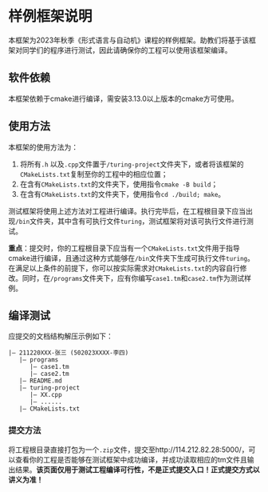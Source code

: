 # 样例框架说明

本框架为2023年秋季《形式语言与自动机》课程的样例框架。助教们将基于该框架对同学们的程序进行测试，因此请确保你的工程可以使用该框架编译。



## 软件依赖

本框架依赖于cmake进行编译，需安装3.13.0以上版本的cmake方可使用。



## 使用方法

本框架的使用方法为：

1. 将所有`.h` 以及`.cpp`文件置于`/turing-project`文件夹下，或者将该框架的`CMakeLists.txt`复制至你的工程中的相应位置；
2. 在含有`CMakeLists.txt`的文件夹下，使用指令`cmake -B build`；
3. 在含有`CMakeLists.txt`的文件夹下，使用指令`cd ./build; make`。

测试框架将使用上述方法对工程进行编译。执行完毕后，在工程根目录下应当出现`/bin`文件夹，其中含有可执行文件`turing`，测试框架将对该可执行文件进行测试。

**重点**：提交时，你的工程根目录下应当有一个`CMakeLists.txt`文件用于指导cmake进行编译，且通过这种方式能够在`/bin`文件夹下生成可执行文件`turing`。在满足以上条件的前提下，你可以按实际需求对`CMakeLists.txt`的内容自行修改。同时，在`/programs`文件夹下，应有你编写`case1.tm`和`case2.tm`作为测试样例。



## 编译测试

应提交的文档结构解压示例如下：

```plain
|— 211220XXX-张三 (502023XXXX-李四)
   |— programs
      |— case1.tm
      |— case2.tm
   |— README.md
   |— turing-project
      |— XX.cpp
      |— ......
   |— CMakeLists.txt
```

### 提交方法

将工程根目录直接打包为一个`.zip`文件，提交至http://114.212.82.28:5000/，可以查看你的工程是否能够在测试框架中成功编译，并成功读取相应的tm文件且输出结果。**该页面仅用于测试工程编译可行性，不是正式提交入口！正式提交方式以讲义为准！**